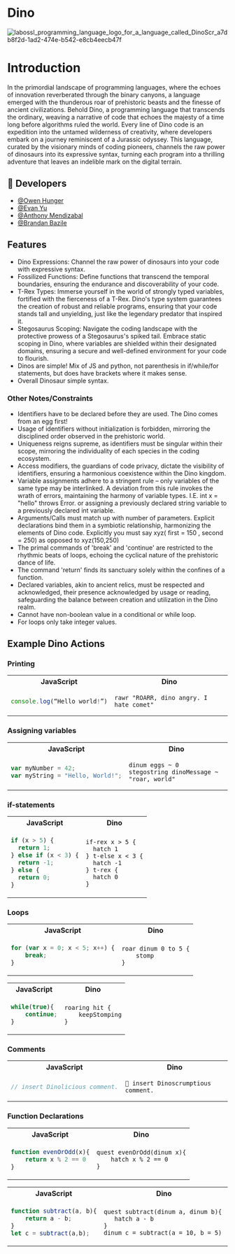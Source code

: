 # Dino
![labossl_programming_language_logo_for_a_language_called_DinoScr_a7db8f2d-1ad2-474e-b542-e8cb4eecb47f](https://github.com/yuevan10284/Dino-Programming-Language/assets/92699280/eb072034-9c9c-4802-b64e-6184a95a2b4f)


# Introduction
In the primordial landscape of programming languages, where the echoes of innovation reverberated through the binary canyons, a language emerged with the thunderous roar of prehistoric beasts and the finesse of ancient civilizations. Behold Dino, a programming language that transcends the ordinary, weaving a narrative of code that echoes the majesty of a time long before algorithms ruled the world. Every line of Dino code is an expedition into the untamed wilderness of creativity, where developers embark on a journey reminiscent of a Jurassic odyssey. This language, curated by the visionary minds of coding pioneers, channels the raw power of dinosaurs into its expressive syntax, turning each program into a thrilling adventure that leaves an indelible mark on the digital terrain.

## 🔗 Developers
* [@Owen Hunger](https://github.com/ohunger)
* [@Evan Yu](https://github.com/yuevan10284)
* [@Anthony Mendizabal](https://github.com/Anthony29M)
* [@Brandan Bazile](https://github.com/bbazile)

## Features
* Dino Expressions: Channel the raw power of dinosaurs into your code with expressive syntax.
* Fossilized Functions: Define functions that transcend the temporal boundaries, ensuring the endurance and discoverability of your code.
* T-Rex Types: Immerse yourself in the world of strongly typed variables, fortified with the fierceness of a T-Rex. Dino's type system guarantees the creation of robust and reliable programs, ensuring that your code stands tall and unyielding, just like the legendary predator that inspired it.
* Stegosaurus Scoping: Navigate the coding landscape with the protective prowess of a Stegosaurus's spiked tail. Embrace static scoping in Dino, where variables are shielded within their designated domains, ensuring a secure and well-defined environment for your code to flourish.
* Dinos are simple! Mix of JS and python, not parenthesis in if/while/for statements, but does have brackets where it makes sense.
* Overall Dinosaur simple syntax. 


### Other Notes/Constraints
* Identifiers have to be declared before they are used. The Dino comes from an egg first!
* Usage of identifiers without initialization is forbidden, mirroring the disciplined order observed in the prehistoric world.
* Uniqueness reigns supreme, as identifiers must be singular within their scope, mirroring the individuality of each species in the coding ecosystem.
* Access modifiers, the guardians of code privacy, dictate the visibility of identifiers, ensuring a harmonious coexistence within the Dino kingdom.
* Variable assignments adhere to a stringent rule – only variables of the same type may be interlinked. A deviation from this rule invokes the wrath of errors, maintaining the harmony of variable types. I.E. int x = "hello"  throws Error.  or assigning a previously declared string variable to a previously declared int variable.
* Arguments/Calls must match up with number of parameters. Explicit declarations bind them in a symbiotic relationship, harmonizing the elements of Dino code. Explicitly you must say xyz( first = 150 , second = 250)  as opposed to xyz(150,250)
* The primal commands of 'break' and 'continue' are restricted to the rhythmic beats of loops, echoing the cyclical nature of the prehistoric dance of life.
* The command 'return' finds its sanctuary solely within the confines of a function.
* Declared variables, akin to ancient relics, must be respected and acknowledged, their presence acknowledged by usage or reading, safeguarding the balance between creation and utilization in the Dino realm.
* Cannot have non-boolean value in a conditional or while loop.
* For loops only take integer values.

## Example Dino Actions

### Printing

<table>
<tr> <th>JavaScript</th><th>Dino</th><tr>
</tr>
<td>

```javascript
console.log(“Hello world!”)
```

</td>

<td>

```
rawr "ROARR, dino angry. I hate comet"
```

</td>
</table>

### Assigning variables

<table>
<tr> <th>JavaScript</th><th>Dino</th><tr>
</tr>
<td>

```javascript
var myNumber = 42;
var myString = "Hello, World!";
```

</td>

<td>

```
dinum eggs ~ 0
stegostring dinoMessage ~ "roar, world"
```

</td>
</table>

### if-statements

<table>
<tr> <th>JavaScript</th><th>Dino</th><tr>
</tr>
<td>
    
```javascript
if (x > 5) {
  return 1;
} else if (x < 3) {
  return -1;
} else {
  return 0;
}
```
</td>
<td>
    
```
if-rex x > 5 {
  hatch 1
} t-else x < 3 {
  hatch -1
} t-rex {
  hatch 0
} 
```
</td>
</table>

### Loops

<table>
<tr> <th>JavaScript</th><th>Dino</th><tr>
</tr>
<td>
    
```javascript
for (var x = 0; x < 5; x++) {
    break;
}
```
</td>
<td>
    
```
roar dinum 0 to 5 {
    stomp
}
```
</td>
</table>

<table>
<tr> <th>JavaScript</th><th>Dino</th><tr>
</tr>
<td>
    
```javascript
while(true){
    continue;
}
```
</td>
<td>
    
```
roaring hit {
    keepStomping
}
```
</td>
</table>


### Comments

<table>
<tr> <th>JavaScript</th><th>Dino</th><tr>
</tr>
<td> 
    
```javascript
// insert Dinolicious comment.
```
</td>
<td>
    
```
🦖 insert Dinoscrumptious comment.
```
</td>
</table>


### Function Declarations

<table>
<tr> <th>JavaScript</th><th>Dino</th><tr>
</tr>
<td>
    
```javascript
function evenOrOdd(x){
    return x % 2 == 0
}
```
</td>
<td>
    
```
quest evenOrOdd(dinum x){
    hatch x % 2 == 0
}
```
</td>
</table>

<table>
<tr> <th>JavaScript</th><th>Dino</th><tr>
</tr>
<td>
    
```javascript
function subtract(a, b){
    return a - b;
}
let c = subtract(a,b);
```
</td>
<td>
    
```
quest subtract(dinum a, dinum b){ 
   hatch a - b
}
dinum c = subtract(a = 10, b = 5)
```
</td>
</table>
